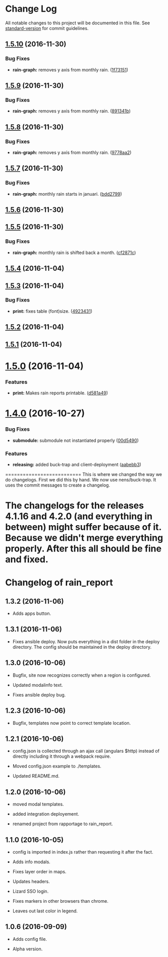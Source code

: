# Change Log

All notable changes to this project will be documented in this file. See [standard-version](https://github.com/conventional-changelog/standard-version) for commit guidelines.

<a name="1.5.10"></a>
## [1.5.10](https://github.com/nens/rain_report/compare/v1.5.9...v1.5.10) (2016-11-30)


### Bug Fixes

* **rain-graph:** removes y axis from monthly rain. ([1f73151](https://github.com/nens/rain_report/commit/1f73151))



<a name="1.5.9"></a>
## [1.5.9](https://github.com/nens/rain_report/compare/v1.5.8...v1.5.9) (2016-11-30)


### Bug Fixes

* **rain-graph:** removes y axis from monthly rain. ([891341b](https://github.com/nens/rain_report/commit/891341b))



<a name="1.5.8"></a>
## [1.5.8](https://github.com/nens/rain_report/compare/v1.5.7...v1.5.8) (2016-11-30)


### Bug Fixes

* **rain-graph:** removes y axis from monthly rain. ([9778aa2](https://github.com/nens/rain_report/commit/9778aa2))



<a name="1.5.7"></a>
## [1.5.7](https://github.com/nens/rain_report/compare/v1.5.6...v1.5.7) (2016-11-30)


### Bug Fixes

* **rain-graph:** monthly rain starts in januari. ([bdd2799](https://github.com/nens/rain_report/commit/bdd2799))



<a name="1.5.6"></a>
## [1.5.6](https://github.com/nens/rain_report/compare/v1.5.5...v1.5.6) (2016-11-30)



<a name="1.5.5"></a>
## [1.5.5](https://github.com/nens/rain_report/compare/v1.5.4...v1.5.5) (2016-11-30)


### Bug Fixes

* **rain-graph:** monthly rain is shifted back a month. ([cf2871c](https://github.com/nens/rain_report/commit/cf2871c))



<a name="1.5.4"></a>
## [1.5.4](https://github.com/nens/rain_report/compare/v1.5.3...v1.5.4) (2016-11-04)



<a name="1.5.3"></a>
## [1.5.3](https://github.com/nens/rain_report/compare/v1.5.2...v1.5.3) (2016-11-04)


### Bug Fixes

* **print:** fixes table (font)size. ([4923431](https://github.com/nens/rain_report/commit/4923431))



<a name="1.5.2"></a>
## [1.5.2](https://github.com/nens/rain_report/compare/v1.5.1...v1.5.2) (2016-11-04)



<a name="1.5.1"></a>
## [1.5.1](https://github.com/nens/rain_report/compare/v1.5.0...v1.5.1) (2016-11-04)



<a name="1.5.0"></a>
# [1.5.0](https://github.com/nens/rain_report/compare/v1.4.0...v1.5.0) (2016-11-04)


### Features

* **print:** Makes rain reports printable. ([d581a49](https://github.com/nens/rain_report/commit/d581a49))



<a name="1.4.0"></a>
# [1.4.0](https://github.com/nens/rain_report/compare/1.3.2...v1.4.0) (2016-10-27)


### Bug Fixes

* **submodule:** submodule not instantiated properly ([00d5490](https://github.com/nens/rain_report/commit/00d5490))


### Features

* **releasing:** added buck-trap and client-deployment ([aabebb3](https://github.com/nens/rain_report/commit/aabebb3))


==========================
This is where we changed the way we do changelogs. First we did this by hand. We now use nens/buck-trap. It uses the commit messages to create a changelog.

The changelogs for the releases 4.1.16 and 4.2.0 (and everything in between) might suffer because of it. Because we didn't merge everything properly. After this all should be fine and fixed.
==========================


Changelog of rain_report
========================

1.3.2 (2016-11-06)
------------------

- Adds apps button.


1.3.1 (2016-11-06)
------------------

- Fixes ansible deploy. Now puts everything in a dist folder in the deploy
  directory. The config should be maintained in the deploy directory.


1.3.0 (2016-10-06)
------------------

- Bugfix, site now recognizes correctly when a region is configured.

- Updated modalinfo text.

- Fixes ansible deploy bug.


1.2.3 (2016-10-06)
------------------

- Bugfix, templates now point to correct template location.


1.2.1 (2016-10-06)
------------------

- config.json is collected through an ajax call (angulars $http) instead of
  directly including it through a webpack require.

- Moved config.json example to ./templates.

- Updated README.md.


1.2.0 (2016-10-06)
------------------

- moved modal templates.

- added integration deployement.

- renamed project from rapportage to rain_report.


1.1.0 (2016-10-05)
------------------

- config is imported in index.js rather than requesting it after the fact.

- Adds info modals.

- Fixes layer order in maps.

- Updates headers.

- Lizard SSO login.

- Fixes markers in other browsers than chrome.

- Leaves out last color in legend.


1.0.6 (2016-09-09)
------------------

- Adds config file.

- Alpha version.
